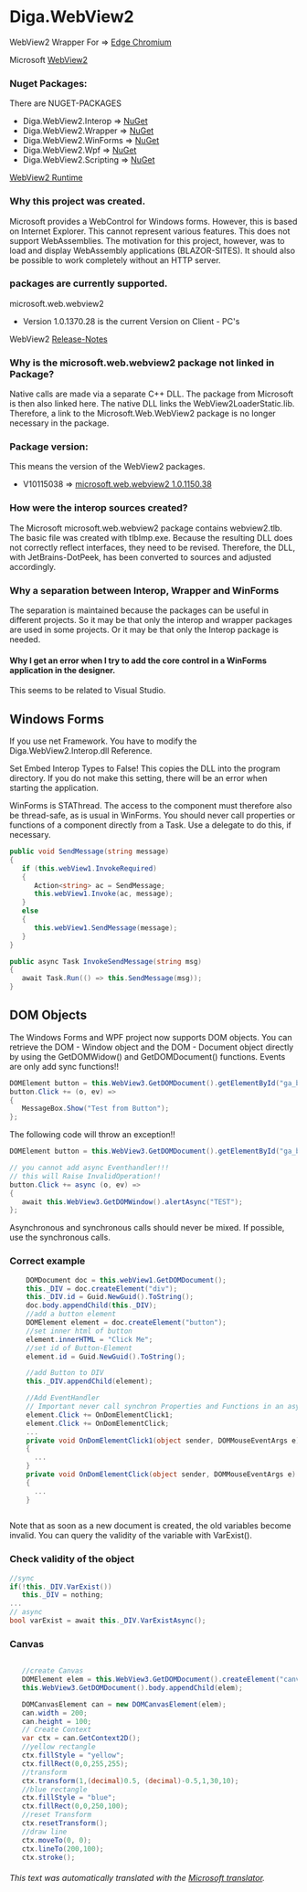 # Diga.WebView2
WebView2 Wrapper For => [Edge Chromium](https://www.microsoft.com/edge "Edge Chromium")

Microsoft [WebView2](https://docs.microsoft.com/microsoft-edge/hosting/webview2 "WebView2")

### Nuget Packages:
There are NUGET-PACKAGES 

- Diga.WebView2.Interop => [NuGet](https://www.nuget.org/packages/Diga.WebView2.Interop/ "NuGet")
- Diga.WebView2.Wrapper => [NuGet](https://www.nuget.org/packages/Diga.WebView2.Wrapper/ "NuGet")
- Diga.WebView2.WinForms => [NuGet](https://www.nuget.org/packages/Diga.WebView2.WinForms/ "NuGet")
- Diga.WebView2.Wpf => [NuGet](https://www.nuget.org/packages/Diga.WebView2.Wpf/ "NuGet")
- Diga.WebView2.Scripting => [NuGet](https://www.nuget.org/packages/Diga.WebView2.Scripting/ "NuGet")

[WebView2 Runtime](https://developer.microsoft.com/en-us/microsoft-edge/webview2/)

### Why this project was created.
Microsoft provides a WebControl for Windows forms.
However, this is based on Internet Explorer. This cannot represent various features.
This does not support WebAssemblies.
The motivation for this project, however, was to load and display WebAssembly applications (BLAZOR-SITES).
It should also be possible to work completely without an HTTP server.

### packages are currently supported.
microsoft.web.webview2

- Version 1.0.1370.28  is the current Version on Client - PC's

WebView2 [Release-Notes](https://docs.microsoft.com/de-de/microsoft-edge/webview2/releasenotes)

### Why is the microsoft.web.webview2 package not linked in Package?
Native calls are made via a separate C++ DLL. 
The package from Microsoft is then also linked here. 
The native DLL links the WebView2LoaderStatic.lib. 
Therefore, a link to the Microsoft.Web.WebView2 package is no longer necessary in the package.



### Package version:
This means the version of the WebView2 packages.
- V10115038 => [microsoft.web.webview2 1.0.1150.38](https://www.nuget.org/packages/Microsoft.Web.WebView2/1.0.1150.38)

### How were the interop sources created?
The Microsoft microsoft.web.webview2 package contains webview2.tlb.
The basic file was created with tlbImp.exe.
Because the resulting DLL does not correctly reflect interfaces, they need to be revised.
Therefore, the DLL, with JetBrains-DotPeek, has been converted to sources and adjusted accordingly.

### Why a separation between Interop, Wrapper and WinForms
The separation is maintained because the packages can be useful in different projects.
So it may be that only the interop and wrapper packages are used in some projects.
Or it may be that only the Interop package is needed.

#### Why I get an error when I try to add the core control in a WinForms application in the designer.
This seems to be related to Visual Studio.



## Windows Forms
If you use net Framework. You have to modify the Diga.WebView2.Interop.dll Reference.

Set Embed Interop Types to False!
This copies the DLL into the program directory. If you do not make this setting, there will be an error when starting the application.

WinForms is STAThread. The access to the component must therefore also be thread-safe, as is usual in WinForms. You should never call properties or functions of a component directly from a Task. Use a delegate to do this, if necessary.

```c#
public void SendMessage(string message)
{
   if (this.webView1.InvokeRequired)
   {
      Action<string> ac = SendMessage;
      this.webView1.Invoke(ac, message);
   }
   else
   {
      this.webView1.SendMessage(message);    
   }
}

public async Task InvokeSendMessage(string msg)
{
   await Task.Run(() => this.SendMessage(msg));
}
```

## DOM Objects
The Windows Forms and WPF project now supports DOM objects.
You can retrieve the DOM - Window object and the DOM - Document object directly by using the GetDOMWidow() and GetDOMDocument() functions.
Events are only add sync functions!!
```c#
DOMElement button = this.WebView3.GetDOMDocument().getElementById("ga_button");
button.Click += (o, ev) =>
{
   MessageBox.Show("Test from Button");
};
```


The following code will throw an exception!!

```c#
DOMElement button = this.WebView3.GetDOMDocument().getElementById("ga_button");

// you cannot add async Eventhandler!!!
// this will Raise InvalidOperation!!
button.Click += async (o, ev) =>
{
   await this.WebView3.GetDOMWindow().alertAsync("TEST");
};

```
Asynchronous and synchronous calls should never be mixed. 
If possible, use the synchronous calls.

### Correct example
```c#
    DOMDocument doc = this.webView1.GetDOMDocument();
    this._DIV = doc.createElement("div");
    this._DIV.id = Guid.NewGuid().ToString();
    doc.body.appendChild(this._DIV);
    //add a button element
    DOMElement element = doc.createElement("button");
    //set inner html of button 
    element.innerHTML = "Click Me";
    //set id of Button-Element
    element.id = Guid.NewGuid().ToString();

    //add Button to DIV
    this._DIV.appendChild(element);

    //Add EventHandler
    // Important never call synchron Properties and Functions in an async function
    element.Click += OnDomElementClick1;
    element.Click += OnDomElementClick;
    ...
    private void OnDomElementClick1(object sender, DOMMouseEventArgs e)
    {
      ...
    }
    private void OnDomElementClick(object sender, DOMMouseEventArgs e)
    {
      ...
    }
    
```
Note that as soon as a new document is created, the old variables become invalid. 
You can query the validity of the variable with VarExist().

### Check validity of the object
```c#
//sync
if(!this._DIV.VarExist())
   this._DIV = nothing;
...
// async
bool varExist = await this._DIV.VarExistAsync();
```
### Canvas
```c#

   //create Canvas
   DOMElement elem = this.WebView3.GetDOMDocument().createElement("canvas");
   this.WebView3.GetDOMDocument().body.appendChild(elem);

   DOMCanvasElement can = new DOMCanvasElement(elem);
   can.width = 200;
   can.height = 100;
   // Create Context
   var ctx = can.GetContext2D();
   //yellow rectangle
   ctx.fillStyle = "yellow";
   ctx.fillRect(0,0,255,255);
   //transform
   ctx.transform(1,(decimal)0.5, (decimal)-0.5,1,30,10);
   //blue rectangle
   ctx.fillStyle = "blue";
   ctx.fillRect(0,0,250,100);
   //reset Transform
   ctx.resetTransform();
   //draw line
   ctx.moveTo(0, 0);
   ctx.lineTo(200,100);
   ctx.stroke();

```



###### This text was automatically translated with the [Microsoft translator](https://www.bing.com/translator "Microsoft translator").





